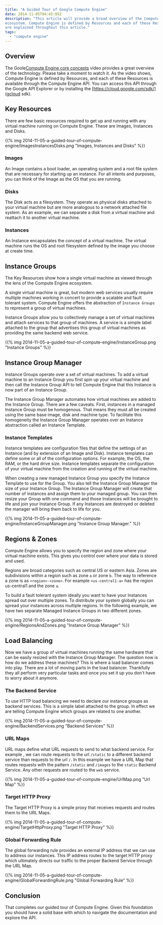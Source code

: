 ```yaml
---
title: "A Guided Tour of Google Compute Engine"
date: 2014-11-05T04:45:05Z
description: "This article will provide a broad overview of the Compute Engine
ecosystem. Compute Engine is defined by Resources and each of these Resources
are explained throughout this article."
tags: 
  - "compute engine"
---
```


## Overview

The Goole[Compute Engine core
concepts](https://www.youtube.com/watch?v=43gvHZyPRVk) video provides a great
overview of the technology. Please take a moment to watch it. As the video
shows, Compute Engine is defined by Resources, and each of these Resources is
available through the Compute Engine API. You can access this API through the
Google API Explorer or by installing the [https://cloud.google.com/sdk/](gcloud
sdk).

## Key Resources

There are few basic resources required to get up and running with any virtual
machine running on Compute Engine. These are Images, Instances and
Disks.

{{% img 2014-11-05-a-guided-tour-of-compute-engine/ImagesInstancesDisks.png "Images, Instances and Disks" %}}

### Images

An Image contains a boot loader, an operating system and a root file system that
are necessary for starting up an instance.  For all intents and purposes, you
can think of the Image as the OS that you are running.

### Disks

The Disk acts as a filesystem. They operate as physical disks attached to your
virtual machine but are more analogous to a network attached file system. As an
example, we can separate a disk from a virtual machine and reattach it to
another virtual machine.

### Instances

An Instance encapsulates the concept of a virtual machine. The virtual machine
runs the OS and root filesystem defined by the image you choose at create time. 

## Instance Groups

The Key Resources show how a single virtual machine as viewed through the lens of
the Compute Engine ecosystem. 

A single virtual machine is great, but modern web services usually require
multiple machines working in concert to provide a scalable and fault tolerant
system. Compute Engine offers the abstraction of `Instance Groups` to represent
a group of virtual machines.

Instance Groups allow you to collectively manage a set of virtual machines and
attach services to that group of machines. A service is a simple label attached
to the group that advertises this group of virtual machines as providing the
same backend web service.

{{% img 2014-11-05-a-guided-tour-of-compute-engine/InstanceGroup.png "Instance Groups" %}}

## Instance Group Manager

Instance Groups operate over a set of virtual machines. To add a virtual machine
to an Instance Group you first spin up your virtual machine and then call the
Instance Group API to tell Compute Engine that this Instance is now part of an
Instance Group. 

The Instance Group Manager automates how virtual machines are added to the
Instance Group. There are a few caveats. First, instances in a managed Instance
Group must be homogenous.  That means they must all be created using the same
base image, disk and machine type. To facilitate this homogeneity the Instance
Group Manager operates over an Instance abstraction called an Instance Template.

### Instance Templates

Instance templates are configuration files that define the settings of an
Instance (and by extension of an Image and Disk). Instance templates can define
some or all of the configuration options. For example, the OS, the RAM, or the
hard drive size. Instance templates separate the configuration of your virtual
machine from the creation and running of the virtual machine. 

When creating a new managed Instance Group you specify the Instance Template to
use for the Group. You also tell the Instance Group Manager the size of your
Instance Group. The Instance Group Manager will create that number of instances
and assign them to your managed group. You can then resize your Group with one
command and those Instances will be brought to life and join your Instance
Group. If any Instances are destroyed or deleted the manager will bring them
back to life for you.

{{% img 2014-11-05-a-guided-tour-of-compute-engine/InstanceGroupManager.png "Instance Group Manager." %}}

## Regions & Zones

Compute Engine allows you to specify the region and zone where your virtual
machine exists. This gives you control over where your data is stored and used.

Regions are broad categories such as central US or eastern Asia. Zones are
subdivisions within a region such as zone `a` or zone `b`. The way to reference
a zone is as `<region>-<zone>`. For example `<us-central1-a>` has the region
us-central1 and the zone `a`.

To build a fault tolerant system ideally you want to have your Instances spread
out over multiple zones. To distribute your system globally you can spread your
instances across multiple regions. In the following example, we have two
separate Managed Instance Groups in two different zones.

{{% img 2014-11-05-a-guided-tour-of-compute-engine/RegionsAndZones.png "Instance Group Manager" %}}

## Load Balancing

Now we have a group of virtual machines running the same hardware that can be
easily resized with the Instance Group Manager. The question now is how do we
address these machines?  This is where a load balancer comes into play. There
are a lot of moving parts in the load balancer. Thankfully they all perform very
particular tasks and once you set it up you don't have to worry about it
anymore.

### The Backend Service

To use HTTP load balancing we need to declare our instance groups as backend
services. This is a simple label attached to the group. In effect we are telling
Compute Engine which groups are related to one another.

{{% img 2014-11-05-a-guided-tour-of-compute-engine/BackendServices.png "Backend Services" %}}

### URL Maps

URL maps define what URL requests to send to what backend service. For example ,
we can route requests to the url `/static` to a different backend service
than requests to the url `/`. In this example we have a URL Map that routes
requests with the pattern `/static` and `/images` to the `static` Backend
Service. Any other requests are routed to the `web` service.

{{% img 2014-11-05-a-guided-tour-of-compute-engine/UrlMap.png "Url Map" %}}

### Target HTTP Proxy

The Target HTTP Proxy is a simple proxy that receives requests and routes them
to the URL Maps. 

{{% img 2014-11-05-a-guided-tour-of-compute-engine/TargetHttpProxy.png "Target HTTP Proxy" %}}

### Global Forwarding Rule

The global forwarding rule provides an external IP address that we can use to
address our instances. This IP address routes to the target HTTP proxy which
ultimately directs our traffic to the proper Backend Service through the URL Map.

{{% img 2014-11-05-a-guided-tour-of-compute-engine/GlobalForwardingRule.png "Global Forwarding Rule" %}}

## Conclusion

That completes our guided tour of Compute Engine. Given this foundation you
should have a solid base with which to navigate the documentation and explore
the API.
